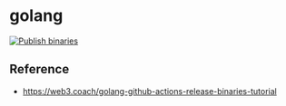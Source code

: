 # golang

[![Publish binaries](https://github.com/stevenriggs/golang/actions/workflows/release.yml/badge.svg)](https://github.com/stevenriggs/golang/actions/workflows/release.yml)

## Reference
- https://web3.coach/golang-github-actions-release-binaries-tutorial